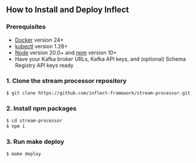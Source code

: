 ## How to Install and Deploy Inflect

### Prerequisites

- [Docker](https://www.docker.com/) version 24+
- [kubectl](https://kubernetes.io/docs/tasks/tools/#kubectl) version 1.28+
- [Node](https://nodejs.org/en) version 20.0+ and [npm](https://www.npmjs.com/) version 10+
- Have your Kafka broker URLs, Kafka API keys, and (optional) Schema Registry API keys ready

### 1. Clone the stream processor repository

```sh [npm]
$ git clone https://github.com/inflect-framework/stream-processor.git
```

### 2. Install npm packages
```sh [npm]
$ cd stream-processor
$ npm i
```

### 3. Run make deploy
```sh [npm]
$ make deploy
```
